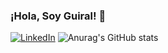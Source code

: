 ### ¡Hola, Soy Guiral! 🤟
<a href="https://www.linkedin.com/in/andresmartinez-dev/">![LinkedIn](https://img.shields.io/badge/linkedin-%230077B5.svg?style=for-the-badge&logo=linkedin&logoColor=white)</a>
![Anurag's GitHub stats](https://github-readme-stats.vercel.app/api?username=guiral97&theme=react&show_icons=true)

<!--
**Guiral97/Guiral97** is a ✨ _special_ ✨ repository because its `README.md` (this file) appears on your GitHub profile.

Here are some ideas to get you started:

- 🔭 I’m currently working on ...
- 🌱 I’m currently learning ...
- 👯 I’m looking to collaborate on ...
- 🤔 I’m looking for help with ...
- 💬 Ask me about ...
- 📫 How to reach me: ...
- 😄 Pronouns: ...
- ⚡ Fun fact: ...
-->
